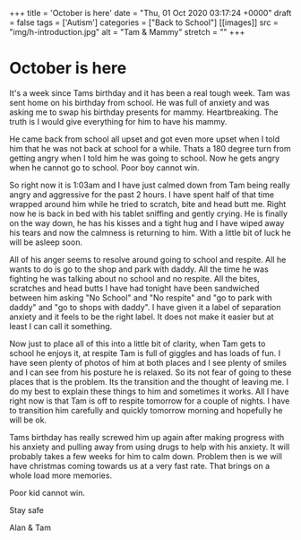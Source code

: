 +++
title = 'October is here'
date = "Thu, 01 Oct 2020 03:17:24 +0000"
draft = false
tags = ['Autism']
categories = ["Back to School"]
[[images]]
  src = "img/h-introduction.jpg"
  alt = "Tam & Mammy"
  stretch = ""
+++

# October is here

It's a week since Tams birthday and it has been a real tough week. Tam was sent home on his birthday from school. He was full of anxiety and was asking me to swap his birthday presents for mammy. Heartbreaking. The truth is I would give everything for him to have his mammy.

He came back from school all upset and got even more upset when I told him that he was not back at school for a while. Thats a 180 degree turn from getting angry when I told him he was going to school. Now he gets angry when he cannot go to school. Poor boy cannot win. 

So right now it is 1:03am and I have just calmed down from Tam being really angry and aggressive for the past 2 hours. I have spent half of that time wrapped around him while he tried to scratch, bite and head butt me. Right now he is back in bed with his tablet sniffing and gently crying. He is finally on the way down, he has his kisses and a tight hug and I have wiped away his tears and now the calmness is returning to him. With a little bit of luck he will be asleep soon. 

All of his anger seems to resolve around going to school and respite. All he wants to do is go to the shop and park with daddy. All the time he was fighting he was talking about no school and no respite. All the bites, scratches and head butts I have had tonight have been sandwiched between him asking "No School" and "No respite" and "go to park with daddy" and "go to shops with daddy". I have given it a label of separation anxiety and it feels to be the right label. It does not make it easier but at least I can call it something. 

Now just to place all of this into a little bit of clarity, when Tam gets to school he enjoys it, at respite Tam is full of giggles and has loads of fun. I have seen plenty of photos of him at both places and I see plenty of smiles and I can see from his posture he is relaxed. So its not fear of going to these places that is the problem. Its the transition and the thought of leaving me. I do my best to explain these things to him and sometimes it works. All I have right now is that Tam is off to respite tomorrow for a couple of nights. I have to transition him carefully and quickly tomorrow morning and hopefully he will be ok.

Tams birthday has really screwed him up again after making progress with his anxiety and pulling away from using drugs to help with his anxiety. It will probably takes a few weeks for him to calm down. Problem then is we will have christmas coming towards us at a very fast rate. That brings on a whole load more memories. 

Poor kid cannot win.

Stay safe

Alan & Tam